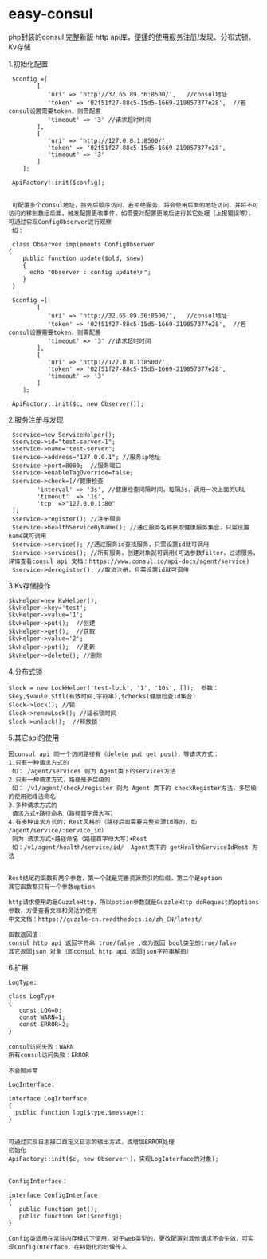 # easy-consul

php封装的consul 完整新版 http api库，便捷的使用服务注册/发现、分布式锁、Kv存储

1.初始化配置

     $config =[
            [
               'uri' => 'http://32.65.89.36:8500/',   //consul地址
               'token' => '02f51f27-88c5-15d5-1669-219857377e28',  //若consul设置需要token，则需配置
               'timeout' => '3' //请求超时时间
            ],
            [
               'uri' => 'http://127.0.0.1:8500/',
               'token' => '02f51f27-88c5-15d5-1669-219857377e28',
               'timeout' => '3'
            ]
        ];
        
     ApiFactory::init($config);
     
     
     可配置多个consul地址，按先后顺序访问，若拒绝服务，将会使用后面的地址访问，并将不可访问的移到数组后面，触发配置更改事件，如需要对配置更改后进行其它处理（上报错误等），可通过实现ConfigObserver进行观察
     如：
     
     class Observer implements ConfigObserver
    {
        public function update($old, $new)
        {
          echo "Observer : config update\n";
        }
     }
     
     $config =[
            [
               'uri' => 'http://32.65.89.36:8500/',   //consul地址
               'token' => '02f51f27-88c5-15d5-1669-219857377e28',  //若consul设置需要token，则需配置
               'timeout' => '3' //请求超时时间
            ],
            [
               'uri' => 'http://127.0.0.1:8500/',
               'token' => '02f51f27-88c5-15d5-1669-219857377e28',
               'timeout' => '3'
            ]
        ];
     
     ApiFactory::init($c, new Observer());
     
     
  2.服务注册与发现
  
     $service=new ServiceHelper();
     $service->id="test-server-1";
     $service->name="test-server";
     $service->address="127.0.0.1"; //服务ip地址
     $service->port=8000;  //服务端口
     $service->enableTagOverride=false;
     $service->check=[//健康检查
            'interval' => '3s', //健康检查间隔时间，每隔3s，调用一次上面的URL
            'timeout'  => '1s',
            'tcp' =>"127.0.0.1:80" 
     ];
     $service->register(); //注册服务
     $service->healthServiceByName(); //通过服务名称获取健康服务集合，只需设置name就可调用
     $service->service(); //通过服务id查找服务，只需设置id就可调用
     $service->services(); //所有服务，创建对象就可调用(可选参数filter，过滤服务，详情查看consul api 文档：https://www.consul.io/api-docs/agent/service)
     $service->deregister(); //取消注册，只需设置id就可调用
     
  3.Kv存储操作
    
    $kvHelper=new KvHelper();
    $kvHelper->key='test';
    $kvHelper->value='1';
    $kvHelper->put();  //创建
    $kvHelper->get();  //获取
    $kvHelper->value='2';
    $kvHelper->put();  //更新
    $kvHelper->delete(); //删除
     
  4.分布式锁
  
    $lock = new LockHelper('test-lock', '1', '10s', []);  参数：$key,$vaule,$ttl(有效时间,字符串),$checks(健康检查id集合)
    $lock->lock(); //锁
    $lock->renewLock(); //延长锁时间
    $lock->unlock();  //释放锁
    
  5.其它api的使用
    
    因consul api 同一个访问路径有（delete put get post），等请求方式：
    1.只有一种请求方式的
     如： /agent/services 则为 Agent类下的services方法
    2.只有一种请求方式，路径是多层级的
     如： /v1/agent/check/register 则为 Agent 类下的 checkRegister方法，多层级的使用驼峰法命名
    3.多种请求方式的
     请求方式+路径命名（路径首字母大写）
    4.有多种请求方式的，Rest风格的（路径后面需要完整资源id等的，如 /agent/service/:service_id）
     则为 请求方式+路径命名（路径首字母大写)+Rest  
     如：/v1/agent/health/service/id/  Agent类下的 getHealthServiceIdRest 方法
  
  
    Rest结尾的函数有两个参数，第一个就是完善资源索引的后缀，第二个是option
    其它函数都只有一个参数option
    
    http请求使用的是GuzzleHttp，所以option参数就是GuzzleHttp doRequest的options参数，方便查看文档和灵活的使用
    中文文档：https://guzzle-cn.readthedocs.io/zh_CN/latest/
    
    函数返回值：
    consul http api 返回字符串 true/false ,改为返回 bool类型的true/false
    其它返回json 对象（即consul http api 返回json字符串解码）
    
    
    
  6.扩展
  
    LogType:
  
    class LogType  
    {
       const LOG=0;
       const WARN=1;
       const ERROR=2;
    }
    
    consul访问失败：WARN
    所有consul访问失败：ERROR
    
    不会抛异常
  
    LogInterface:
    
    interface LogInterface
    {
      public function log($type,$message);
    }
    
    
    可通过实现日志接口自定义日志的输出方式，或增加ERROR处理
    初始化
    ApiFactory::init($c, new Observer()，实现LogInterface的对象);
    
    
    ConfigInterface：
    
    interface ConfigInterface
    {
       public function get();
       public function set($config);
    }
    
    Config类适用在常驻内存模式下使用，对于web类型的，更改配置对其他请求不会生效，可实现ConfigInterface，在初始化的时候传入 
    
  
    
     
     
